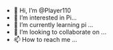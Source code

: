 - 👋 Hi, I’m @Player110
- 👀 I’m interested in Pi...
- 🌱 I’m currently learning pi ...
- 💞️ I’m looking to collaborate on ...
- 📫 How to reach me ...

<!---
Player110/Player110 is a ✨ special ✨ repository because its `README.md` (this file) appears on your GitHub profile.
You can click the Preview link to take a look at your changes.
--->
